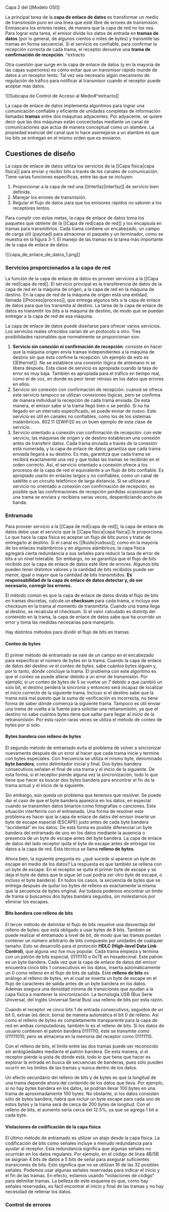 Capa 2 del [[Modelo OSI]]

La principal tarea de la **capa de enlace de datos** es transformar un medio de transmisión puro en una línea que esté libre de errores de transmisión. Enmascara los errores reales, de manera que la capa de red no los vea. Para lograr esta tarea, el emisor divide los datos de entrada en **tramas de datos** (por lo general, de algunos cientos o miles de bytes) y transmite las tramas en forma secuencial. Si el servicio es confiable, para confirmar la recepción correcta de cada trama, el receptor devuelve una **trama de confirmación de recepción**. ^extracto

Otra cuestión que surge en la capa de enlace de datos (y en la mayoría de las capas superiores) es cómo evitar que un transmisor rápido inunde de datos a un receptor lento. Tal vez sea necesario algún mecanismo de regulación de tráfico para notificar al transmisor cuando el receptor puede aceptar más datos.

![[Subcapa de Control de Acceso al Medio#^extracto]]

La capa de enlace de datos implementa algoritmos para lograr una comunicación confiable y eficiente de unidades completas de información llamadas **tramas** entre dos máquinas adyacentes. Por adyacente, se quiere decir que las dos máquinas están concectadas mediante un canal de comunicaciones que actúa de manera conceptual como un alambre. La propiedad esencial del canal que lo hace asemejarse a un alambre es que los bits se entregan en el mismo orden que es enviaron.

## Cuestiones de diseño
La capa de enlace de datos utiliza los servicios de la [[Capa física|capa física]] para enviar y recibir bits a través de los canales de comunicación. Tiene varias funciones específicas, entre las que se incluyen:
1. Proporcionar a la capa de red una [[Interfaz|interfaz]] de servicio bien definida.
2. Manejar los errores de transmisión. 
3. Regular el flujo de datos para que los emisores rápidos no saturen a los receptores lentos.

Para cumplir con estas metas, la capa de enlace de datos toma los paquetes que obtiene de la [[Capa de red|capa de red]] y los encapsula en tramas para transmitirlos. Cada trama contiene un encabezado, un campo de carga útil (payload) para almacenar el paquete y un terminador, como se muestra en la figura 3-1. El manejo de las tramas es la tarea más importante de la capa de enlace de datos.

![[capa_de_enlace_de_datos_1.png]]

### Servicios proporcionados a la capa de red
La función de la capa de enlace de datos es proveer servicios a la [[Capa de red|capa de red]]. El servicio principal es la transferencia de datos de la capa de red en la máquina de origen, a la capa de red en la máquina de destino. En la capa de red de la máquina de origen está una entidad, llamada [[Proceso|proceso]], que entrega algunos bits a la capa de enlace de datos para que los transmita al destino. La tarea de la capa de enlace de datos es transmitir los bits a la máquina de destino, de modo que se puedan entregar a la capa de red de esa máquina.

La capa de enlace de datos puede diseñarse para ofrecer varios servicios. Los servicios reales ofrecidos varían de un protocolo a otro. Tres posibilidades razonables que normalmente se proporcionan son: 
1. **Servicio sin conexión ni confirmación de recepción**: consiste en hacer que la máquina origen envía tramas independientes a la máquina de destino sin que ésta confime la recepción. Un ejemplo de esto es [[Ethernet]]. No se establece una conexión lógica de antemano ni se libera después. Esta clase de servicio es apropiada cuando la tasa de error es muy baja. También es apropiada para el tráfico en tiempo real, como el de voz, en donde es peor tener retraso en los datos que errores en ellos.
2. Servicio sin conexión con confirmación de recepción: cuanod se ofrece este servicio tampoco se utilizan conexiones lógicas, pero se confirma de manera individual la recepción de cada trama enviada. De esta manera, el emisor sabe si la trama llegó bien o se perdió. Si no ha llegado en un intervalo especificado, se puede enviar de nuevo. Este servicio es útil en canales no confiables, como los de los sistemas inalámbricos. 802.11 ([[WiFi]]) es un buen ejemplo de esta clase de servicio.
3. Servicio orientado a conexión con confirmación de recepción: con este servicio, las máquinas de origen y de destino establecen una conexión antes de transferir datos. Cada trama enviada a través de la conexión está numerada, y la capa de enlace de datos garantiza que cada trama enviada llegará a su destino. Es más, garantiza que cada trama se recibirá exactamente una vez y que todas las tramas se recibirán en el orden correcto. Así, el servicio orientado a conexión ofrece a los procesos de la capa de red el equivalente a un flujo de bits confiable. Es apropiado usarlo en enlaces largos y no confiables, como un canal de satélite o un circuito telefónico de larga distancia. Si se utilizara el servicio no orientado a conexión con confirmación de recepción, es posible que las confirmaciones de recepción perdidas ocasionaran que una trama se enviara y recibiera varias veces, desperdiciando ancho de banda.

### Entramado
Para proveer servicio a la [[Capa de red|capa de red]], la capa de enlace de datos debe usar el servicio que la [[Capa física|capa física]] le proporciona. Lo que hace la capa física es aceptar un flujo de bits puros y tratar de entregarlo al destino. Si el canal es [[Ruido|ruidoso]], como en la mayoría de los enlaces inalámbricos y en algunos alámbricos, la capa física agregará cierta redundancia a sus señales para reducir la tasa de error de bits a un nivel tolerable. Sin embargo, no se garantiza que el flujo de bits recibido por la capa de enlace de datos esté libre de errores. Algunos bits pueden tener distintos valores y la cantidad de bits recibidos puede ser menor, igual o mayor que la cantidad de bits transmitidos. **Es responsabilidad de la capa de enlace de datos detectar y, de ser necesario, corregir los errores.**

El método común es que la capa de enlace de datos divida el flujo de bits en tramas discretas, calcule un **checksum** para cada trama, e incluya ese checksum en la trama al momento de transmitirla. Cuando una trama llega al destino, se recalcula el checksum. Si el valor calculado es distintp del contenido en la trama, la capa de enlace de datos sabe que ha ocurrido un error y toma las medidas necesarias para manejarlo.

Hay distintos métodos para dividir el flujo de bits en tramas.

#### Conteo de bytes
El primer método de entramado se vale de un campo en el encabezado para especificar el número de bytes en la trama. Cuando la capa de enlace de datos del destino ve el conteo de bytes, sabe cuántos bytes siguen y, por lo tanto, dónde concluye la trama. El problema con este algoritmo es que el conteo se puede alterar debido a un error de transmisión. Por ejemplo, si un conteo de bytes de 5 se vuelve un 7 debido a que cambió un solo bit, el destino perderá la sincronía y entonces será incapaz de localizar el inicio correcto de la siguiente trama. Incluso si el destino sabe que la trama está mal puesto que la suma de verificación es incorrecta, no tiene forma de saber dónde comienza la siguiente trama. Tampoco es útil enviar una trama de vuelta a la fuente para solicitar una retransmisión, ya que el destino no sabe cuántos bytes tiene que saltar para llegar al inicio de la retransmisión. Por esta razón raras veces se utiliza el método de conteo de bytes por sí solo.

#### Bytes bandera con relleno de bytes
El segundo método de entramado evita el problema de volver a sincronizar nuevamente después de un error al hacer que cada trama inicie y termine con bytes especiales. Con frecuencia se utiliza el mismo byte, denominado **byte bandera**, como delimitador inicial y final. Dos bytes bandera consecutivos señalan el final de una trama y el inicio de la siguiente. De esta forma, si el receptor pierde alguna vez la sincronización, todo lo que tiene que hacer es buscar dos bytes bandera para encontrar el fin de la trama actual y el inicio de la siguiente.

Sin embargo, aún queda un problema que tenemos que resolver. Se puede dar el caso de que el byte bandera aparezca en los datos, en especial cuando se transmiten datos binarios como fotografías o canciones. Esta situación interferiría con el entramado. Una forma de resolver este problema es hacer que la capa de enlace de datos del emisor inserte un byte de escape especial (ESCAPE) justo antes de cada byte bandera “accidental” en los datos. De esta forma es posible diferenciar un byte bandera del entramado de uno en los datos mediante la ausencia o presencia de un byte de escape antes del byte bandera. La capa de enlace de datos del lado receptor quita el byte de escape antes de entregar los datos a la capa de red. Esta técnica se llama **relleno de bytes**.

Ahora bien, la siguiente pregunta es: ¿qué sucede si aparece un byte de escape en medio de los datos? La respuesta es que también se rellena con un byte de escape. En el receptor se quita el primer byte de escape y se deja el byte de datos que le sigue (el cual podría ser otro byte de escape, o incluso el byte bandera). En todos los casos, la secuencia de bytes que se entrega después de quitar los bytes de relleno es exactamente la misma que la secuencia de bytes original. Así todavía podemos encontrar un límite de trama si buscamos dos bytes bandera seguidos, sin molestarnos por eliminar los escapes.

#### Bits bandera con relleno de bits
El tercer método de delimitar el flujo de bits resuelve una desventaja del relleno de bytes: que está obligado a usar bytes de 8 bits. También se puede realizar el entramado a nivel de bit, de modo que las tramas puedan contener un número arbitrario de bits compuesto por unidades de cualquier tamaño. Esto se desarrolló para el protocolo **HDLC (High-level Data Link Control)**, que alguna vez fue muy popular. Cada trama empieza y termina con un patrón de bits especial, 01111110 o 0x7E en hexadecimal. Este patrón es un byte bandera. Cada vez que la capa de enlace de datos del emisor encuentra cinco bits 1 consecutivos en los datos, inserta automáticamente un 0 como relleno en el flujo de bits de salida. Este **relleno de bits** es análogo al relleno de bytes, en el cual se inserta un byte de escape en el flujo de caracteres de salida antes de un byte bandera en los datos. Además asegura una densidad mínima de transiciones que ayudan a la capa física a mantener la sincronización. La tecnología USB (Bus Serie Universal, del inglés Universal Serial Bus) usa relleno de bits por esta razón.

Cuando el receptor ve cinco bits 1 de entrada consecutivos, seguidos de un bit 0, extrae (es decir, borra) de manera automática el bit 0 de relleno. Así como el relleno de bytes es completamente transparente para la capa de red en ambas computadoras, también lo es el relleno de bits. Si los datos de usuario contienen el patrón bandera 01111110, éste se transmite como 011111010, pero se almacena en la memoria del receptor como 01111110.

Con el relleno de bits, el límite entre las dos tramas puede ser reconocido sin ambigüedades mediante el patrón bandera. De esta manera, si el receptor pierde la pista de dónde está, todo lo que tiene que hacer es explorar la entrada en busca de secuencias de banderas, pues sólo pueden ocurrir en los límites de las tramas y nunca dentro de los datos.

Un efecto secundario del relleno de bits y de bytes es que la longitud de una trama depende ahora del contenido de los datos que lleva. Por ejemplo, si no hay bytes bandera en los datos, se podrían llevar 100 bytes en una trama de aproximadamente 100 bytes. No obstante, si los datos consisten sólo de bytes bandera, habrá que incluir un byte escape para cada uno de estos bytes y la trama será de cerca de 200 bytes de longitud. Con el relleno de bits, el aumento sería cerca del 12.5%, ya que se agrega 1 bit a cada byte.

#### Violaciones de codificación de la capa física
El último método de entramado es utilizar un atajo desde la capa física. La codificación de bits como señales incluye a menudo redundancia para ayudar al receptor. Esta redundancia significa que algunas señales no ocurrirán en los datos regulares. Por ejemplo, en el código de línea 4B/5B se asignan 4 bits de datos a 5 bits de señal para asegurar suficientes transiciones de bits. Esto significa que no se utilizan 16 de las 32 posibles señales. Podemos usar algunas señales reservadas para indicar el inicio y el fin de las tramas. En efecto, estamos usando “violaciones de código” para delimitar tramas. La belleza de este esquema es que, como hay señales reservadas, es fácil encontrar el inicio y final de las tramas y no hay necesidad de rellenar los datos.

### Control de errores
